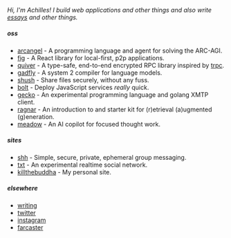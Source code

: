 _Hi, I'm Achilles! I build web applications and other things and also write [essays](https://ktb.pub) and other things._

##### oss

- [arcangel](https://github.com/killthebuddh4/arcangel) - A programming language and agent for solving the ARC-AGI.
- [fig](https://github.com/killthebuddh4/fig) - A React library for local-first, p2p applications.
- [quiver](https://github.com/killthebuddh4/quiver) - A type-safe, end-to-end encrypted RPC library inspired by [trpc](https://trpc.io).
- [gadfly](https://github.com/killthebuddh4/gadfly) - A system 2 compiler for language models.
- [shush](https://github.com/killthebuddh4/shush) - Share files securely, without any fuss.
- [bolt](https://github.com/killthebuddh4/bolt) - Deploy JavaScript services _really_ quick.
- [gecko](https://github.com/killthebuddh4/gecko) - An experimental programming language and golang XMTP client.
- [ragnar](https://github.com/killthebuddh4/ragnar) - An introduction to and starter kit for (r)etrieval (a)ugmented (g)eneration.
- [meadow](https://github.com/meadow-sh/meadow) - An AI copilot for focused thought work.

##### sites

- [shh](https://shh.ktb.pub) - Simple, secure, private, ephemeral group messaging.
- [txt](https://txt.ktb.pub) - An experimental realtime social network.
- [killthebuddha](https://ktb.pub) - My personal site.

##### elsewhere

- [writing](https://ktb.pub)
- [twitter](https://twitter.com/killthebuddha_)
- [instagram](https://instagram.com/killthebuddh4)
- [farcaster](https://warpcast.com/ktb)

